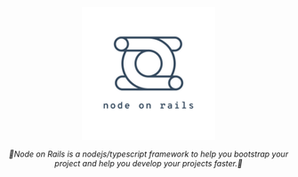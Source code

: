 <p align="center">
  <img src="./docs/logo_transparent.png" height="240px" alt="Logo" />
</p>
<p align="center">
  <i>🚄Node on Rails is a nodejs/typescript framework to help you bootstrap your project and help you develop your projects faster.🚄<i>
</p>
